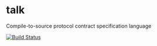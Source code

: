 talk
====

Compile-to-source protocol contract specification language

[![Build Status](https://travis-ci.org/jonasacres/talk.png?branch=master)](https://travis-ci.org/jonasacres/talk)
